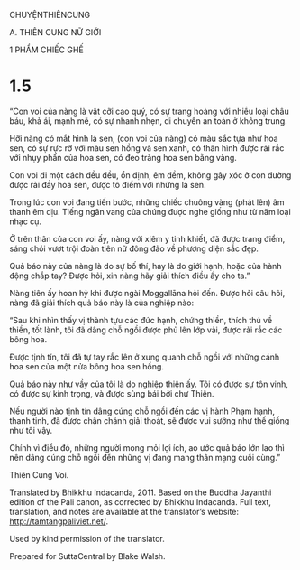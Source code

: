 CHUYỆNTHIÊNCUNG

A. THIÊN CUNG NỮ GIỚI

1 PHẨM CHIẾC GHẾ

# 1.5

“Con voi của nàng là vật cỡi cao quý, có sự trang hoàng với nhiều loại châu báu, khả ái, mạnh mẽ, có sự nhanh nhẹn, di chuyển an toàn ở không trung.

Hỡi nàng có mắt hình lá sen, (con voi của nàng) có màu sắc tựa như hoa sen, có sự rực rỡ với màu sen hồng và sen xanh, có thân hình được rải rắc với nhụy phấn của hoa sen, có đeo tràng hoa sen bằng vàng.

Con voi đi một cách đều đều, ổn định, êm đềm, không gây xóc ở con đường được rải đầy hoa sen, được tô điểm với những lá sen.

Trong lúc con voi đang tiến bước, những chiếc chuông vàng (phát lên) âm thanh êm dịu. Tiếng ngân vang của chúng được nghe giống như từ năm loại nhạc cụ.

Ở trên thân của con voi ấy, nàng với xiêm y tinh khiết, đã được trang điểm, sáng chói vượt trội đoàn tiên nữ đông đảo về phương diện sắc đẹp.

Quả báo này của nàng là do sự bố thí, hay là do giới hạnh, hoặc của hành động chắp tay? Được hỏi, xin nàng hãy giải thích điều ấy cho ta.”

Nàng tiên ấy hoan hỷ khi được ngài Moggallāna hỏi đến. Ðược hỏi câu hỏi, nàng đã giải thích quả báo này là của nghiệp nào:

“Sau khi nhìn thấy vị thành tựu các đức hạnh, chứng thiền, thích thú về thiền, tốt lành, tôi đã dâng chỗ ngồi được phủ lên lớp vải, được rải rắc các bông hoa.

Được tịnh tín, tôi đã tự tay rắc lên ở xung quanh chỗ ngồi với những cánh hoa sen của một nửa bông hoa sen hồng.

Quả báo này như vầy của tôi là do nghiệp thiện ấy. Tôi có được sự tôn vinh, có được sự kính trọng, và được sùng bái bởi chư Thiên.

Nếu người nào tịnh tín dâng cúng chỗ ngồi đến các vị hành Phạm hạnh, thanh tịnh, đã được chân chánh giải thoát, sẽ được vui sướng như thế giống như tôi vậy.

Chính vì điều đó, những người mong mỏi lợi ích, ao ước quả báo lớn lao thì nên dâng cúng chỗ ngồi đến những vị đang mang thân mạng cuối cùng.”

Thiên Cung Voi.

Translated by Bhikkhu Indacanda, 2011. Based on the Buddha Jayanthi edition of the Pali canon, as corrected by Bhikkhu Indacanda. Full text, translation, and notes are available at the translator’s website: http://tamtangpaliviet.net/.

Used by kind permission of the translator.

Prepared for SuttaCentral by Blake Walsh.